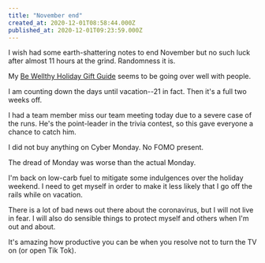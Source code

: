 ```yaml
---
title: "November end"
created_at: 2020-12-01T08:58:44.000Z
published_at: 2020-12-01T09:23:59.000Z
---
```

I wish had some earth-shattering notes to end November but no such luck after almost 11 hours at the grind. Randomness it is.

My [Be Wellthy Holiday Gift Guide](https://bewellthy.substack.com/p/be-wellthy-2020-holiday-gift-guide) seems to be going over well with people. 

I am counting down the days until vacation--21 in fact. Then it's a full two weeks off.

I had a team member miss our team meeting today due to a severe case of the runs. He's the point-leader in the trivia contest, so this gave everyone a chance to catch him.

I did not buy anything on Cyber Monday. No FOMO present.

The dread of Monday was worse than the actual Monday.

I'm back on low-carb fuel to mitigate some indulgences over the holiday weekend. I need to get myself in order to make it less likely that I go off the rails while on vacation.

There is a lot of bad news out there about the coronavirus, but I will not live in fear. I will also do sensible things to protect myself and others when I'm out and about.

It's amazing how productive you can be when you resolve not to turn the TV on (or open Tik Tok).
